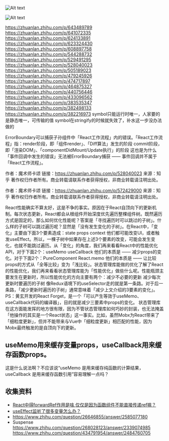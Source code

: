![Alt text](https://pica.zhimg.com/v2-7c52c151a90f8fedc7516c0798b87067_r.jpg?source%253Dc8b7c179)

![Alt text](https://pic1.zhimg.com/v2-bf197471466a160f3c837810e78d836c_r.jpg?source%253Dc8b7c179)

https://zhuanlan.zhihu.com/p/643489789
https://zhuanlan.zhihu.com/p/641072335
https://zhuanlan.zhihu.com/p/624133891
https://zhuanlan.zhihu.com/p/623324430
https://zhuanlan.zhihu.com/p/608897758
https://zhuanlan.zhihu.com/p/544288732
https://zhuanlan.zhihu.com/p/529491295
https://zhuanlan.zhihu.com/p/528040023
https://zhuanlan.zhihu.com/p/505189023
https://zhuanlan.zhihu.com/p/479245926
https://zhuanlan.zhihu.com/p/474717897
https://zhuanlan.zhihu.com/p/464875327
https://zhuanlan.zhihu.com/p/440756446
https://zhuanlan.zhihu.com/p/433096562
https://zhuanlan.zhihu.com/p/383535347
https://zhuanlan.zhihu.com/p/382498133
https://zhuanlan.zhihu.com/p/382216973
symbol只能运行时唯一，人家要的是静态唯一，可传输的值
symbol在stringify的时候就失效了，补水这一步没办法做的


ErrorBoundary可以捕获子孙组件中「React工作流程」内的错误。「React工作流程」指：render阶段，即「组件render」、「Diff算法」发生的阶段 commit阶段，即「渲染DOM」、「componentDidMount/Update执行」的阶段 这也是为什么「事件回调中发生的错误」无法被ErrorBoundary捕获 —— 事件回调并不属于「React工作流程」。

作者：魔术师卡颂
链接：https://zhuanlan.zhihu.com/p/528040023
来源：知乎
著作权归作者所有。商业转载请联系作者获得授权，非商业转载请注明出处。

作者：魔术师卡颂
链接：https://zhuanlan.zhihu.com/p/572429000
来源：知乎
著作权归作者所有。商业转载请联系作者获得授权，非商业转载请注明出处。

React性能确实不算太好，这是不争的事实。原因在于React自顶向下的更新机制。每次状态更新，React都会从根组件开始深度优先遍历整棵组件树。既然遍历方式是固定的，那么如何优化性能呢？答案是「寻找遍历时可以跳过的子树」。什么样的子树可以跳过遍历呢？显然是「没有发生变化的子树」。在React中，「变化」主要由下面3个要素造成：state props context 他们都可能改变UI，或者触发useEffect。所以，一棵子树中如果存在上述3个要素的改变，可能会发生变化，也就不能跳过遍历。从「变化」的角度，我们再来看看React中的性能优化API，对于下面2个：useMemo useCallback 他们的本质是 —— 减少props的变化。对于下面2个：PureComponent React.memo 他们的本质是 —— 让比较props的方式从「全等比较」变为「浅比较」。状态管理库能做的优化了解了React的性能优化，我们再来看看状态管理库能为「性能优化」做些什么呢。性能瓶颈主要发生在更新时，所以性能优化的方向主要有两个：减少不必要的更新 减少每次更新时要遍历的子树 像Redux语境下的useSelector走的就是第一条路。对于后一条路，「减少更新时遍历的子树」通常意味着「减少上文介绍的3要素的变化」。 PS：黄玄开发的React Forget，是一个「可以产生等效于useMemo、useCallback代码的编译器」，目的就是减少三要素中props的变化。 状态管理库在这方面能发挥的地方很有限，因为不管状态管理库如何巧妙的封装，也无法掩盖「他操作的其实是一个React状态」这一事实。比如，虽然Mobx为React带来了「细粒度更新」，但并不能带来与Vue中「细粒度更新」相匹配的性能，因为Mobx最终触发的是自顶向下的更新。

useMemo用来缓存变量props，useCallback用来缓存函数props。
-------------
这是什么说法啊？不应该说“useMemo 是用来缓存纯函数的计算结果，useCallback 是用来缓存函数引用”容易理解一点吗？

## 收集资料

- [React中得forwardRef作用是啥,仅仅是因为函数组件不能直接传递ref嘛？](https://www.zhihu.com/question/521311581)
- [useEffect监听了很多变量怎么办？](https://www.zhihu.com/question/483540101)
- https://www.zhihu.com/question/26646855/answer/2585077180
- Suspense https://www.zhihu.com/question/268028123/answer/2339074985
https://www.zhihu.com/question/434791954/answer/2484760705
